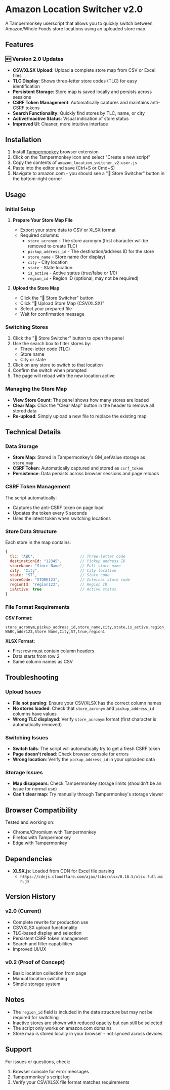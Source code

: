 # Amazon Location Switcher v2.0

A Tampermonkey userscript that allows you to quickly switch between Amazon/Whole Foods store locations using an uploaded store map.

## Features

### 🆕 Version 2.0 Updates

- **CSV/XLSX Upload**: Upload a complete store map from CSV or Excel files
- **TLC Display**: Shows three-letter store codes (TLC) for easy identification
- **Persistent Storage**: Store map is saved locally and persists across sessions
- **CSRF Token Management**: Automatically captures and maintains anti-CSRF tokens
- **Search Functionality**: Quickly find stores by TLC, name, or city
- **Active/Inactive Status**: Visual indication of store status
- **Improved UI**: Cleaner, more intuitive interface

## Installation

1. Install [Tampermonkey](https://www.tampermonkey.net/) browser extension
2. Click on the Tampermonkey icon and select "Create a new script"
3. Copy the contents of `amazon_location_switcher_v2.user.js`
4. Paste into the editor and save (Ctrl+S or Cmd+S)
5. Navigate to amazon.com - you should see a "📍 Store Switcher" button in the bottom-right corner

## Usage

### Initial Setup

1. **Prepare Your Store Map File**
   - Export your store data to CSV or XLSX format
   - Required columns:
     - `store_acronym` - The store acronym (first character will be removed to create TLC)
     - `pickup_address_id` - The destination/address ID for the store
     - `store_name` - Store name (for display)
     - `city` - City location
     - `state` - State location
     - `is_active` - Active status (true/false or 1/0)
     - `region_id` - Region ID (optional, may not be required)

2. **Upload the Store Map**
   - Click the "📍 Store Switcher" button
   - Click "📁 Upload Store Map (CSV/XLSX)"
   - Select your prepared file
   - Wait for confirmation message

### Switching Stores

1. Click the "📍 Store Switcher" button to open the panel
2. Use the search box to filter stores by:
   - Three-letter code (TLC)
   - Store name
   - City or state
3. Click on any store to switch to that location
4. Confirm the switch when prompted
5. The page will reload with the new location active

### Managing the Store Map

- **View Store Count**: The panel shows how many stores are loaded
- **Clear Map**: Click the "Clear Map" button in the header to remove all stored data
- **Re-upload**: Simply upload a new file to replace the existing map

## Technical Details

### Data Storage

- **Store Map**: Stored in Tampermonkey's GM_setValue storage as `store_map`
- **CSRF Token**: Automatically captured and stored as `csrf_token`
- **Persistence**: Data persists across browser sessions and page reloads

### CSRF Token Management

The script automatically:
- Captures the anti-CSRF token on page load
- Updates the token every 5 seconds
- Uses the latest token when switching locations

### Store Data Structure

Each store in the map contains:
```javascript
{
  tlc: "ABC",                    // Three-letter code
  destinationId: "12345",        // Pickup address ID
  storeName: "Store Name",       // Full store name
  city: "City",                  // City location
  state: "ST",                   // State code
  storeCode: "STORE123",         // Internal store code
  regionId: "region123",         // Region ID
  isActive: true                 // Active status
}
```

### File Format Requirements

**CSV Format:**
```csv
store_acronym,pickup_address_id,store_name,city,state,is_active,region_id
WABC,addr123,Store Name,City,ST,true,region1
```

**XLSX Format:**
- First row must contain column headers
- Data starts from row 2
- Same column names as CSV

## Troubleshooting

### Upload Issues

- **File not parsing**: Ensure your CSV/XLSX has the correct column names
- **No stores loaded**: Check that `store_acronym` and `pickup_address_id` columns have values
- **Wrong TLC displayed**: Verify `store_acronym` format (first character is automatically removed)

### Switching Issues

- **Switch fails**: The script will automatically try to get a fresh CSRF token
- **Page doesn't reload**: Check browser console for errors
- **Wrong location**: Verify the `pickup_address_id` in your uploaded data

### Storage Issues

- **Map disappears**: Check Tampermonkey storage limits (shouldn't be an issue for normal use)
- **Can't clear map**: Try manually through Tampermonkey's storage viewer

## Browser Compatibility

Tested and working on:
- Chrome/Chromium with Tampermonkey
- Firefox with Tampermonkey
- Edge with Tampermonkey

## Dependencies

- **XLSX.js**: Loaded from CDN for Excel file parsing
  - `https://cdnjs.cloudflare.com/ajax/libs/xlsx/0.18.5/xlsx.full.min.js`

## Version History

### v2.0 (Current)
- Complete rewrite for production use
- CSV/XLSX upload functionality
- TLC-based display and selection
- Persistent CSRF token management
- Search and filter capabilities
- Improved UI/UX

### v0.2 (Proof of Concept)
- Basic location collection from page
- Manual location switching
- Simple storage system

## Notes

- The `region_id` field is included in the data structure but may not be required for switching
- Inactive stores are shown with reduced opacity but can still be selected
- The script only works on amazon.com domains
- Store map is stored locally in your browser - not synced across devices

## Support

For issues or questions, check:
1. Browser console for error messages
2. Tampermonkey's script log
3. Verify your CSV/XLSX file format matches requirements
